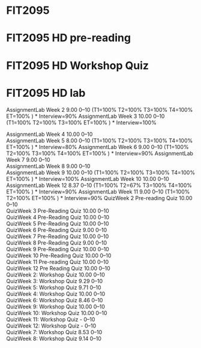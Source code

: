 # FIT2095
# FIT2095 HD pre-reading
# FIT2095 HD Workshop Quiz
# FIT2095 HD lab
AssignmentLab Week 2	9.00	0–10	(T1=100% T2=100% T3=100% T4=100% ET=100% ) * Interview=90%
AssignmentLab Week 3	10.00	0–10	
(T1=100%  T2=100%  T3=100%  ET=100%  ) * Interview=100%

AssignmentLab Week 4	10.00	0–10	 
AssignmentLab Week 5	8.00	0–10	(T1=100% T2=100% T3=100% T4=100% ET=100% ) * Interview=80%
AssignmentLab Week 6	9.00	0–10	(T1=100% T2=100% T3=100% T4=100% ET=100% ) * Interview=90%
AssignmentLab Week 7	9.00	0–10	 
AssignmentLab Week 8	9.00	0–10	 
AssignmentLab Week 9	10.00	0–10	(T1=100% T2=100% T3=100% T4=100% ET=100% ) * Interview=100%
AssignmentLab Week 10	10.00	0–10	 
AssignmentLab Week 12	8.37	0–10	(T1=100% T2=67% T3=100% T4=100% ET=100% ) * Interview=90%
AssignmentLab Week 11	9.00	0–10	(T1=100% T2=100% ET=100% ) * Interview=90%
QuizWeek 2 Pre-reading Quiz	10.00	0–10	 
QuizWeek 3 Pre-Reading Quiz	10.00	0–10	 
QuizWeek 4 Pre-Reading Quiz	10.00	0–10	 
QuizWeek 5 Pre-Reading Quiz	10.00	0–10	 
QuizWeek 6 Pre-Reading Quiz	9.00	0–10	 
QuizWeek 7 Pre-Reading Quiz	10.00	0–10	 
QuizWeek 8 Pre-Reading Quiz	9.00	0–10	 
QuizWeek 9 Pre-Reading Quiz	10.00	0–10	 
QuizWeek 10 Pre-Reading Quiz	10.00	0–10	 
QuizWeek 11 Pre-reading Quiz	10.00	0–10	 
QuizWeek 12 Pre Reading Quiz	10.00	0–10	 
QuizWeek 2: Workshop Quiz	10.00	0–10	 
QuizWeek 3: Workshop Quiz	9.29	0–10	 
QuizWeek 5: Workshop Quiz	9.71	0–10	 
QuizWeek 4: Workshop Quiz	10.00	0–10	 
QuizWeek 6: Workshop Quiz	8.46	0–10	 
QuizWeek 9: Workshop Quiz	10.00	0–10	 
QuizWeek 10: Workshop Quiz	10.00	0–10	 
QuizWeek 11: Workshop Quiz	-	0–10	 
QuizWeek 12: Workshop Quiz	-	0–10	 
QuizWeek 7: Workshop Quiz	8.53	0–10	 
QuizWeek 8: Workshop Quiz	9.14	0–10	 
